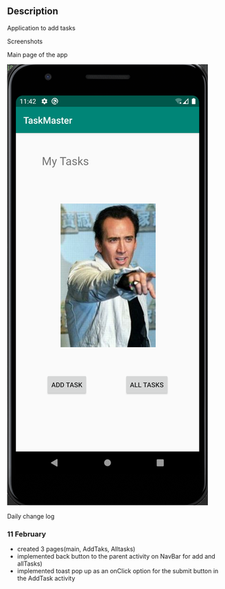 ## Description

Application to add tasks


Screenshots

Main page of the app

![image description](screenshots/main.png)


Daily change log


### 11 February

- created 3 pages(main, AddTaks, Alltasks)
- implemented back button to the parent activity on NavBar for add and allTasks)
- implemented toast pop up as an onClick option for the submit button in the AddTask activity




